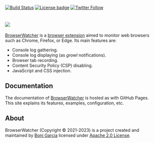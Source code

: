[![Build Status](https://github.com/bonigarcia/browserwatcher/workflows/build/badge.svg)](https://github.com/bonigarcia/browserwatcher/actions)
[![License badge](https://img.shields.io/badge/license-Apache2-green.svg)](https://www.apache.org/licenses/LICENSE-2.0)
[![Twitter Follow](https://img.shields.io/twitter/follow/boni_gg.svg?style=social)](https://twitter.com/boni_gg)

# [![][Logo]][GitHub Repository]

[BrowserWatcher] is a [browser extension] aimed to monitor web browsers such as Chrome, Firefox, or Edge. Its main features are:

* Console log gathering.
* Console log displaying (as *growl* notifications).
* Browser tab recording.
* Content Security Policy (CSP) disabling.
* JavaScript and CSS injection.

## Documentation
The documentation of [BrowserWatcher] is hosted as with GitHub Pages. This site explains its features, examples, configuration, etc.

## About

BrowserWatcher (Copyright &copy; 2021-2023) is a project created and maintained by [Boni Garcia] licensed under [Apache 2.0 License].

[Apache 2.0 License]: https://www.apache.org/licenses/LICENSE-2.0
[Boni Garcia]: https://bonigarcia.dev/
[Logo]: https://bonigarcia.dev/img/bw.png
[GitHub Repository]: https://github.com/bonigarcia/browserwatcher
[browser extension]: https://developer.mozilla.org/en-US/docs/Mozilla/Add-ons/WebExtensions
[BrowserWatcher]: https://bonigarcia.dev/browserwatcher/